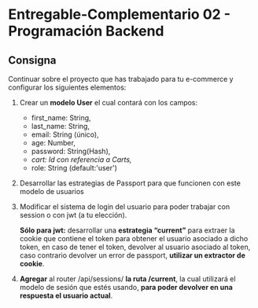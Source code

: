 # Entregable-Complementario 02 - Programación Backend

## Consigna

Continuar sobre el proyecto que has trabajado para tu e-commerce y configurar los siguientes elementos:

1. Crear un **modelo User** el cual contará con los campos:

   -  first_name: String,
   -  last_name: String,
   -  email: String (único),
   -  age: Number,
   -  password: String(Hash),
   -  _cart: Id con referencia a Carts,_
   -  role: String (default:'user')

2. Desarrollar las estrategias de Passport para que funcionen con este modelo de usuarios

3. Modificar el sistema de login del usuario para poder trabajar con session o con jwt (a tu elección).

   **Sólo para jwt:** desarrollar una **estrategia “current”** para extraer la cookie que contiene el token para obtener el usuario asociado a dicho token, en caso de tener el token, devolver al usuario asociado al token, caso contrario devolver un error de passport, **utilizar un extractor de cookie**.

4. **Agregar** al router /api/sessions/ **la ruta /current**, la cual utilizará el modelo de sesión que estés usando, **para poder devolver en una respuesta el usuario actual**.
